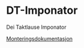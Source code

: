 # DT-Imponator
Dei Taktlause Imponator

[Monteringsdokumentasjon](https://github.com/Cable89/DT-Imponator/blob/master/Utlegg/Project%20Outputs/TaktlausImp_design_documentation.pdf)
